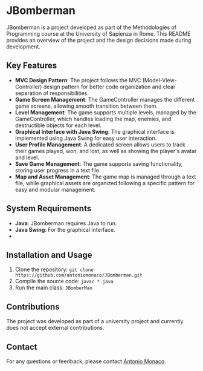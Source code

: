 # JBomberman

JBomberman is a project developed as part of the Methodologies of Programming course at the University of Sapienza in Rome. This README provides an overview of the project and the design decisions made during development.

## Key Features

- **MVC Design Pattern**: The project follows the MVC (Model-View-Controller) design pattern for better code organization and clear separation of responsibilities.
- **Game Screen Management**: The GameController manages the different game screens, allowing smooth transition between them.
- **Level Management**: The game supports multiple levels, managed by the GameController, which handles loading the map, enemies, and destructible objects for each level.
- **Graphical Interface with Java Swing**: The graphical interface is implemented using Java Swing for easy user interaction.
- **User Profile Management**: A dedicated screen allows users to track their games played, won, and lost, as well as showing the player's avatar and level.
- **Save Game Management**: The game supports saving functionality, storing user progress in a text file.
- **Map and Asset Management**: The game map is managed through a text file, while graphical assets are organized following a specific pattern for easy and modular management.

## System Requirements

- **Java**: JBomberman requires Java to run.
- **Java Swing**: For the graphical interface.
- 
## Installation and Usage

1. Clone the repository: `git clone https://github.com/antoniomonaco/JBomberman.git`
2. Compile the source code: `javac *.java`
3. Run the main class: `JBomberMan`

## Contributions

The project was developed as part of a university project and currently does not accept external contributions.

## Contact

For any questions or feedback, please contact [Antonio Monaco](mailto:monacoantoniopio@gmail.com).


